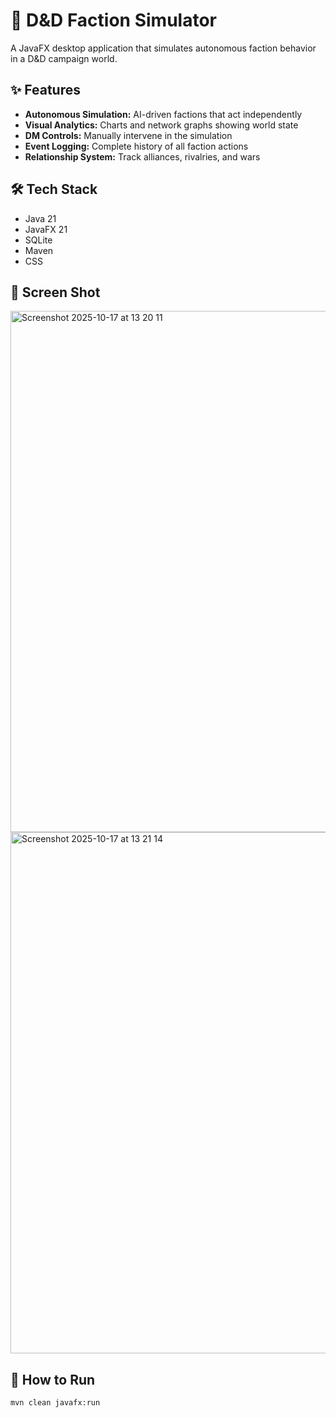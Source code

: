 # 🎲 D&D Faction Simulator

A JavaFX desktop application that simulates autonomous faction behavior in a D&D campaign world.

## ✨ Features
- **Autonomous Simulation:** AI-driven factions that act independently
- **Visual Analytics:** Charts and network graphs showing world state
- **DM Controls:** Manually intervene in the simulation
- **Event Logging:** Complete history of all faction actions
- **Relationship System:** Track alliances, rivalries, and wars

## 🛠️ Tech Stack
- Java 21
- JavaFX 21
- SQLite
- Maven
- CSS

## 📸 Screen Shot
<img width="1199" height="834" alt="Screenshot 2025-10-17 at 13 20 11" src="https://github.com/user-attachments/assets/b89e80c7-a9b1-430e-9a47-2175596e5623" />
<img width="1199" height="834" alt="Screenshot 2025-10-17 at 13 21 14" src="https://github.com/user-attachments/assets/a6504785-9031-4f3b-8391-5c7ff9fec0a5" />


## 🚀 How to Run
```bash
mvn clean javafx:run 
